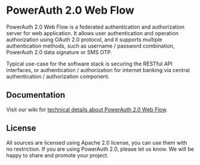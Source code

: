 # PowerAuth 2.0 Web Flow

PowerAuth 2.0 Web Flow is a federated authentication and authorization server for web application. It allows user authentication and operation authorization using OAuth 2.0 protocol, and it supports multiple authentication methods, such as username / password combination, PowerAuth 2.0 data signature or SMS OTP.

Typical use-case for the software stack is securing the RESTful API interfaces, or authentication / authorization for internet banking via central authentication / authorization component.

## Documentation

Visit our wiki for [technical details about PowerAuth 2.0 Web Flow](https://github.com/lime-company/powerauth-webflow/wiki).

## License

All sources are licensed using Apache 2.0 license, you can use them with no restriction. If you are using PowerAuth 2.0, please let us know. We will be happy to share and promote your project.
